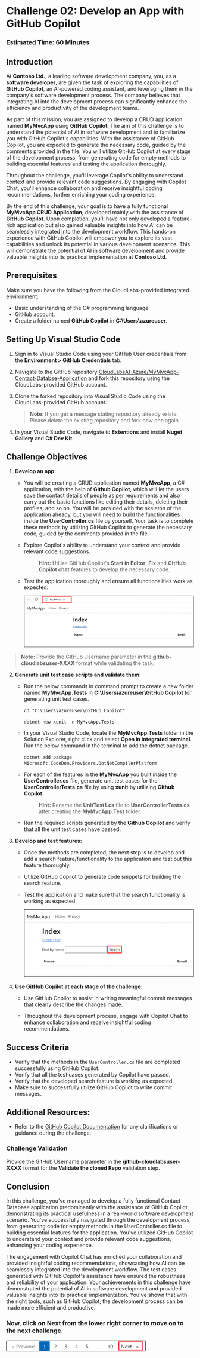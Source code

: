 # Challenge 02: Develop an App with GitHub Copilot

### Estimated Time: 60 Minutes
  
## Introduction  

At **Contoso Ltd.**, a leading software development company, you, as a **software developer**, are given the task of exploring the capabilities of **GitHub Copilot**, an AI-powered coding assistant, and leveraging them in the company's software development process. The company believes that integrating AI into the development process can significantly enhance the efficiency and productivity of the development teams.

As part of this mission, you are assigned to develop a CRUD application named **MyMvcApp** using **GitHub Copilot**. The aim of this challenge is to understand the potential of AI in software development and to familiarize you with GitHub Copilot's capabilities. With the assistance of GitHub Copilot, you are expected to generate the necessary code, guided by the comments provided in the file. You will utilize GitHub Copilot at every stage of the development process, from generating code for empty methods to building essential features and testing the application thoroughly.

Throughout the challenge, you'll leverage Copilot's ability to understand context and provide relevant code suggestions. By engaging with Copilot Chat, you'll enhance collaboration and receive insightful coding recommendations, further enriching your coding experience.

By the end of this challenge, your goal is to have a fully functional **MyMvcApp CRUD Application**, developed mainly with the assistance of **GitHub Copilot**. Upon completion, you'll have not only developed a feature-rich application but also gained valuable insights into how AI can be seamlessly integrated into the development workflow. This hands-on experience with GitHub Copilot will empower you to explore its vast capabilities and unlock its potential in various development scenarios. This will demonstrate the potential of AI in software development and provide valuable insights into its practical implementation at **Contoso Ltd**.
  
## Prerequisites

Make sure you have the following from the CloudLabs-provided integrated environment:

- Basic understanding of the C# programming language.  
- GitHub account.
- Create a folder named **GitHub Copilot** in **C:\Users\azureuser**.

## Setting Up Visual Studio Code

1. Sign in to Visual Studio Code using your GitHub User credentials from the **Environment > GitHub Credentials** tab.

2. Navigate to the GitHub repository [CloudLabsAI-Azure/MyMvcApp-Contact-Databse-Application](https://github.com/CloudLabsAI-Azure/MyMvcApp-Contact-Databse-Application) and fork this repository using the CloudLabs-provided GitHub account.
   
3. Clone the forked repository into Visual Studio Code using the CloudLabs-provided GitHub account.

   >**Note**: If you get a message stating repository already exists. Please delete the existing repository and fork new one again.

4. In your Visual Studio Code, navigate to **Extentions** and install **Nuget Gallery** and **C# Dev Kit**.

## Challenge Objectives  

1. **Develop an app:** 

      - You will be creating a CRUD application named **MyMvcApp**, a C# application, with the help of **Github Copilot**, which will let the users save the contact details of people as per requirements and also carry out the basic functions like editing their details, deleting their profiles, and so on. You will be provided with the skeleton of the application already, but you will need to build the functionalities inside the **UserController.cs** file by yourself. Your task is to complete these methods by utilizing GitHub Copilot to generate the necessary code, guided by the comments provided in the file.

      - Explore Copilot's ability to understand your context and provide relevant code suggestions.

        >**Hint:** Utilize GitHub Copilot's **Start in Editor**, **Fix** and **GitHub Copilot chat** features to develop the necessary code.

      - Test the application thoroughly and ensure all functionalities work as expected.
  
        ![](../../media/challenge3-mymvcapp-localhost.png)

   <validation step="daaa3f6f-00f1-437a-8f35-01b59fb2da41" />

   <validation step="c7f107a0-97a2-4442-9cef-b14297fd5b7a" />

  >**Note:** Provide the GitHub Username parameter in the **github-cloudlabsuser-XXXX** format while validating the task.

2. **Generate unit test case scripts and validate them**:

      - Run the below commands in command prompt to create a new folder named **MyMvcApp.Tests** in **C:\Users\azureuser\GitHub Copilot** for generating unit test cases.

        ```
        cd "C:\Users\azureuser\GitHub Copilot"
        ```
        ```
        dotnet new xunit -n MyMvcApp.Tests
        ```

      - In your Visual Studio Code, locate the **MyMvcApp.Tests** folder in the Solution Explorer, right click and select **Open in integrated terminal**. Run the below command in the terminal to add the dotnet package.

        ```
        dotnet add package Microsoft.CodeDom.Providers.DotNetCompilerPlatform
        ```
        
      - For each of the features in the **MyMvcApp** you built inside the **UserController.cs** file, generate unit test cases for the **UserControllerTests.cs** file by using **xunit** by utilizing **Github Copilot**.
        
        >**Hint:** Rename the **UnitTest1.cs** file to **UserControllerTests.cs** after creating the **MyMvcApp.Test** folder.

      - Run the required scripts generated by the **Github Copilot** and verify that all the unit test cases have passed.

3. **Develop and test features:** 

      - Once the methods are completed, the next step is to develop and add a search feature/functionality to the application and test out this feature thoroughly.
        
      - Utilize GitHub Copilot to generate code snippets for building the search feature.

      - Test the application and make sure that the search functionality is working as expected.
  
        ![](../../media/challenge3-mymvcapp-search.png)

4. **Use GitHub Copilot at each stage of the challenge:** 

      - Use GitHub Copilot to assist in writing meaningful commit messages that clearly describe the changes made.

      - Throughout the development process, engage with Copilot Chat to enhance collaboration and receive insightful coding recommendations.
  
## Success Criteria  

- Verify that the methods in the `UserController.cs` file are completed successfully using GitHub Copilot.
- Verify that all the test cases generated by Copilot have passed.  
- Verify that the developed search feature is working as expected.    
- Make sure to successfully utilize GitHub Copilot to write commit messages.

## Additional Resources:

- Refer to the [GitHub Copilot Documentation](https://github.com/github/copilot-docs) for any clarifications or guidance during the challenge.
  
### Challenge Validation

Provide the GitHub Username parameter in the **github-cloudlabsuser-XXXX** format for the **Validate the cloned Repo** validation step.

## Conclusion  
In this challenge, you've managed to develop a fully functional Contact Database application predominantly with the assistance of GitHub Copilot, demonstrating its practical usefulness in a real-world software development scenario.
You've successfully navigated through the development process, from generating code for empty methods in the UserController.cs file to building essential features for the application. You've utilized GitHub Copilot to understand your context and provide relevant code suggestions, enhancing your coding experience.

The engagement with Copilot Chat has enriched your collaboration and provided insightful coding recommendations, showcasing how AI can be seamlessly integrated into the development workflow. The test cases generated with GitHub Copilot's assistance have ensured the robustness and reliability of your application. Your achievements in this challenge have demonstrated the potential of AI in software development and provided valuable insights into its practical implementation. You've shown that with the right tools, such as GitHub Copilot, the development process can be made more efficient and productive.
  
### Now, click on Next from the lower right corner to move on to the next challenge.

![](../../media/next-page.png)



